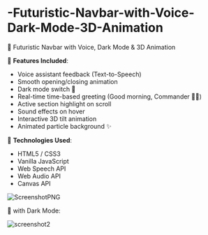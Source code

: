# -Futuristic-Navbar-with-Voice-Dark-Mode-3D-Animation
🚀 Futuristic Navbar with Voice, Dark Mode &amp; 3D Animation


🚀 **Features Included**:
- Voice assistant feedback (Text-to-Speech)
- Smooth opening/closing animation
- Dark mode switch 🌙
- Real-time time-based greeting (Good morning, Commander 👨‍🚀)
- Active section highlight on scroll
- Sound effects on hover
- Interactive 3D tilt animation
- Animated particle background ✨

📌 **Technologies Used**:
- HTML5 / CSS3
- Vanilla JavaScript
- Web Speech API
- Web Audio API
- Canvas API


![ScreenshotPNG](https://github.com/user-attachments/assets/a8a1c063-7180-4704-9022-61697fa2214f)



🌃 with Dark Mode:


![screenshot2](https://github.com/user-attachments/assets/1bb2b57c-a55a-4143-b447-3e2a0f133b34)

